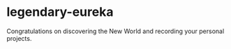 # legendary-eureka
Congratulations on discovering the New World and recording your personal projects.
